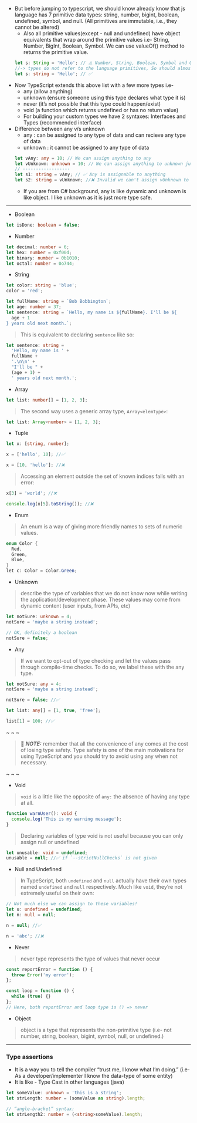 - But before jumping to typescript, we should know already know that js language has 7 primitive data types: string, number, bigint, boolean, undefined, symbol, and null. (All primitives are immutable, i.e., they cannot be altered)
  - Also all primitive values(except - null and undefined) have object equivalents that wrap around the primitive values i.e- String, Number, BigInt, Boolean, Symbol. We can use valueOf() method to returns the primitive value.
  ```ts
  let s: String = 'Hello'; // ⚠️ Number, String, Boolean, Symbol and Object
  //-> types do not refer to the language primitives, So should almost never should be used as a type
  let s: string = 'Hello'; // ✅
  ```
- Now TypeScript extends this above list with a few more types i.e-
  - any (allow anything)
  - unknown (ensure someone using this type declares what type it is)
  - never (it’s not possible that this type could happen/exist)
  - void (a function which returns undefined or has no return value)
  - For building your custom types we have 2 syntaxes: Interfaces and Types (recommended interface)
- Difference between any v/s unknown
  - any : can be assigned to any type of data and can recieve any type of data
  - unknown : it cannot be assigned to any type of data
  ```ts
  let vAny: any = 10; // We can assign anything to any
  let vUnknown: unknown = 10; // We can assign anything to unknown just like any
  // ------------------
  let s1: string = vAny; // ✅ Any is assignable to anything
  let s2: string = vUnknown; //❌ Invalid we can't assign vUnknown to any other type (without an explicit assertion)
  ```
  - If you are from C# background, any is like dynamic and unknown is like object. I like unknown as it is just more type safe.

---

- Boolean

```ts
let isDone: boolean = false;
```

- Number

```ts
let decimal: number = 6;
let hex: number = 0xf00d;
let binary: number = 0b1010;
let octal: number = 0o744;
```

- String

```ts
let color: string = 'blue';
color = 'red';
```

```ts
let fullName: string = `Bob Bobbington`;
let age: number = 37;
let sentence: string = `Hello, my name is ${fullName}. I'll be ${
  age + 1
} years old next month.`;
```

> This is equivalent to declaring `sentence` like so:

```ts
let sentence: string =
  'Hello, my name is ' +
  fullName +
  '.\n\n' +
  "I'll be " +
  (age + 1) +
  ' years old next month.';
```

- Array

```ts
let list: number[] = [1, 2, 3];
```

> The second way uses a generic array type, `Array<elemType>`:

```ts
let list: Array<number> = [1, 2, 3];
```

- Tuple

```ts
let x: [string, number];

x = ['hello', 10]; //✅

x = [10, 'hello']; //❌
```

> Accessing an element outside the set of known indices fails with an error:

```ts
x[3] = 'world'; //❌

console.log(x[5].toString()); //❌
```

- Enum

> An enum is a way of giving more friendly names to sets of numeric values.

```c#
enum Color {
  Red,
  Green,
  Blue,
}
let c: Color = Color.Green;
```

- Unknown

> describe the type of variables that we do not know now while writing the application/development phase. These values may come from dynamic content (user inputs, from APIs, etc)

```ts
let notSure: unknown = 4;
notSure = 'maybe a string instead';

// OK, definitely a boolean
notSure = false;
```

- Any

> If we want to opt-out of type checking and let the values pass through compile-time checks. To do so, we label these with the any type.

```ts
let notSure: any = 4;
notSure = 'maybe a string instead';

notSure = false; //✅
```

```ts
let list: any[] = [1, true, 'free'];

list[1] = 100; //✅
```

~ ~ ~

> 📝 **_NOTE:_** remember that all the convenience of any comes at the cost of losing type safety. Type safety is one of the main motivations for using TypeScript and you should try to avoid using any when not necessary.

~ ~ ~

- Void

> `void` is a little like the opposite of `any:` the absence of having any type at all.

```ts
function warnUser(): void {
  console.log('This is my warning message');
}
```

> Declaring variables of type void is not useful because you can only assign null or undefined

```ts
let unusable: void = undefined;
unusable = null; //✅ if `--strictNullChecks` is not given
```

- Null and Undefined

> In TypeScript, both `undefined` and `null` actually have their own types named `undefined` and `null` respectively. Much like `void`, they’re not extremely useful on their own:

```ts
// Not much else we can assign to these variables!
let u: undefined = undefined;
let n: null = null;

n = null; //✅

n = 'abc'; //❌
```

- Never

> never type represents the type of values that never occur

```ts
const reportError = function () {
  throw Error('my error');
};

const loop = function () {
  while (true) {}
};
// Here, both reportError and loop type is () => never
```

- Object

> object is a type that represents the non-primitive type (i.e- not number, string, boolean, bigint, symbol, null, or undefined.)

---

### Type assertions

- It is a way you to tell the compiler “trust me, I know what I’m doing.” (i.e- As a developer/implementer I know the data-type of some entity)
- It is like - Type Cast in other languages (java)

```ts
let someValue: unknown = 'this is a string';
let strLength: number = (someValue as string).length;

// “angle-bracket” syntax:
let strLength2: number = (<string>someValue).length;
```
